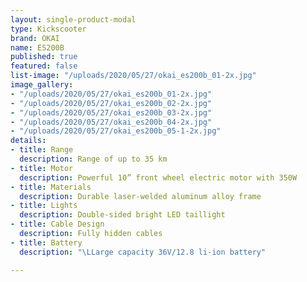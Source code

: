 ```yaml
---
layout: single-product-modal
type: Kickscooter
brand: OKAI
name: ES200B
published: true
featured: false
list-image: "/uploads/2020/05/27/okai_es200b_01-2x.jpg"
image_gallery:
- "/uploads/2020/05/27/okai_es200b_01-2x.jpg"
- "/uploads/2020/05/27/okai_es200b_02-2x.jpg"
- "/uploads/2020/05/27/okai_es200b_03-2x.jpg"
- "/uploads/2020/05/27/okai_es200b_04-2x.jpg"
- "/uploads/2020/05/27/okai_es200b_05-1-2x.jpg"
details:
- title: Range
  description: Range of up to 35 km
- title: Motor
  description: Powerful 10” front wheel electric motor with 350W
- title: Materials
  description: Durable laser-welded aluminum alloy frame
- title: Lights
  description: Double-sided bright LED taillight
- title: Cable Design
  description: Fully hidden cables
- title: Battery
  description: "\LLarge capacity 36V/12.8 li-ion battery"

---
```

